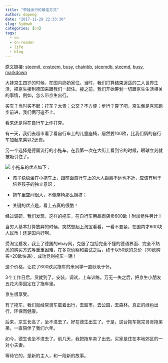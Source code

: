 ```yaml
---
title: "带娃出行的最佳方式"
author: dapeng
date: "2017-11-29 22:33:30"
slug: 5idmwh
categories: [cn]
tags: 
  - cn
  - cn-reader
  - life
  - blog
---
```


原文链接: [steemit](https://steemit.com/cn/@dapeng/5idmwh), [cnsteem](https://cnsteem.com/cn/@dapeng/5idmwh), [busy](https://busy.org/cn/@dapeng/5idmwh), [chainbb](https://chainbb.com/cn/@dapeng/5idmwh), [steemdb](https://steemdb.com/cn/@dapeng/5idmwh), [steemd](https://steemd.com/cn/@dapeng/5idmwh), [busy](https://busy.org/cn/@dapeng/5idmwh), [markdown](https://raw.githubusercontent.com/pzhaonet/steem_dapeng/master/content/post/5idmwh.md)

大娃京生四岁的时候，在国内奶奶家住。当时，我们打算结束逍遥的二人世界生活，把京生接到德国来跟我们一起住。接之前，我们开始筹划一切跟京生生活相关的事情，例如，怎么带京生出行。

买车？当时买不起；打车？太贵；公交？不方便；步行？算了吧，京生倒是喜欢跑步前进，我们俩可追不上。

看来还是得在自行车上作打算。

有一天，我们去超市看了看自行车上的儿童座椅，居然要100欧，比我们俩的自行车加起来乘以2还贵。

另一个选择是德国流行的小拖车。在我第一次在大街上看到它的时候，眼球立刻就被吸引住了。

![](http://maxpixel.freegreatpicture.com/static/photo/1x/Child-Trailer-Promenade-Forest-Bicycle-Bike-2488390.jpg)
小拖车的优点如下：

- 孩子稳稳坐在小拖车上，跟前面自行车上的大人距离不远也不近，应该有利于培养孩子的独立意识；

- 拖车里空间很大，不像座椅那么拥挤；

- 关键的优点是，看上去真的很酷！

经过调研，我们发现，这样的拖车，在自行车用品商店卖600欧！附加组件另计！

当穷人基本打算放弃的时候，突然想起上淘宝看看，一看不要紧，在国内才600块人民币！还是国内好啊。

受淘宝启发，我上了德国的ebay网，克服了包括完全不懂的德语界面、完全不熟悉的购买方式等重重困难，在多次侦察和尝试之后，终于以50欧的总价（30欧购买+20欧快递），成功竞得拖车一辆！

这个价格，让花了600欧买拖车的米同学一直耿耿于怀。

3个工作日后，货就到了。安装，调试，上车训练。万无一失之后，把京生小朋友五花大绑固定在了拖车里。

京生很享受。

有了拖车，我们就经常骑车载着出行，去超市，去公园，去森林。真正的绿色出行，环保而健康。

后来，京生长高了，坐不进去了。好在德生出生了。于是，这台拖车拖完哥哥拖弟弟，一直陪伴了我们六年。

如今，德生也坐不进去了。前几天，我把拖车卖了出去。买家是住在本地郊区的一对小夫妻。

等待它的，是新的主人，和一段新的故事。
